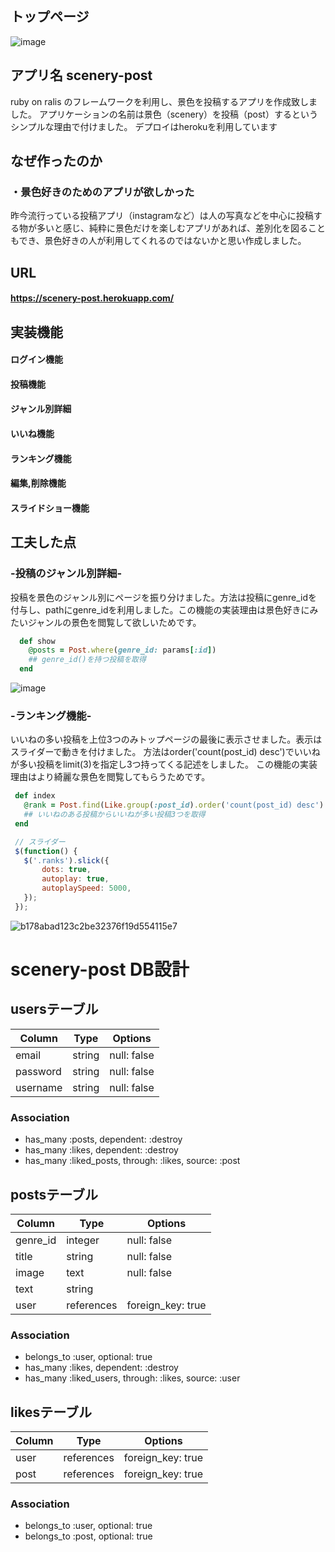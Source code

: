 ## トップページ

![image](https://user-images.githubusercontent.com/57378304/74911995-1b6c3c00-5401-11ea-8055-409f7b6eda4b.png)

## アプリ名 scenery-post
ruby on ralis のフレームワークを利用し、景色を投稿するアプリを作成致しました。
アプリケーションの名前は景色（scenery）を投稿（post）するというシンプルな理由で付けました。  デプロイはherokuを利用しています



## なぜ作ったのか
### ・景色好きのためのアプリが欲しかった
昨今流行っている投稿アプリ（instagramなど）は人の写真などを中心に投稿する物が多いと感じ、純粋に景色だけを楽しむアプリがあれば、差別化を図ることもでき、景色好きの人が利用してくれるのではないかと思い作成しました。  


## URL
#### https://scenery-post.herokuapp.com/


## 実装機能
#### ログイン機能
#### 投稿機能
#### ジャンル別詳細
#### いいね機能
#### ランキング機能
#### 編集,削除機能
#### スライドショー機能

## 工夫した点
### -投稿のジャンル別詳細-
投稿を景色のジャンル別にページを振り分けました。方法は投稿にgenre_idを付与し、pathにgenre_idを利用しました。この機能の実装理由は景色好きにみたいジャンルの景色を閲覧して欲しいためです。

```ruby:app/controllers/posts_controller.rb
  def show
    @posts = Post.where(genre_id: params[:id])
    ## genre_id()を持つ投稿を取得
  end
```

![image](https://user-images.githubusercontent.com/57378304/75004666-34332b00-54af-11ea-8b25-c60f23ecdccf.png)

 ### -ランキング機能-
 いいねの多い投稿を上位3つのみトップページの最後に表示させました。表示はスライダーで動きを付けました。
 方法はorder('count(post_id) desc')でいいねが多い投稿をlimit(3)を指定し3つ持ってくる記述をしました。
 この機能の実装理由はより綺麗な景色を閲覧してもらうためです。

 ```ruby:posts_controller.rb
  def index
    @rank = Post.find(Like.group(:post_id).order('count(post_id) desc').limit(3).pluck(:post_id))
    ## いいねのある投稿からいいねが多い投稿3つを取得
  end
 ```

 ```js:rank.js
  // スライダー
  $(function() {
    $('.ranks').slick({
        dots: true,
        autoplay: true,
        autoplaySpeed: 5000,
    });
  });
 ```

 
![b178abad123c2be32376f19d554115e7](https://user-images.githubusercontent.com/57378304/75137915-3a820b00-572c-11ea-9929-6ef3fcdf7e15.gif)















# scenery-post DB設計

## usersテーブル
|Column|Type|Options|
|------|----|-------|
|email|string|null: false|
|password|string|null: false|
|username|string|null: false|
### Association
- has_many :posts, dependent: :destroy
- has_many :likes, dependent: :destroy
- has_many :liked_posts, through: :likes, source: :post

## postsテーブル
|Column|Type|Options|
|------|----|-------|
|genre_id|integer|null: false|
|title|string|null: false|
|image|text|null: false|
|text|string|
|user|references|foreign_key: true|
### Association
- belongs_to :user, optional: true
- has_many :likes, dependent: :destroy
- has_many :liked_users, through: :likes, source: :user

## likesテーブル
|Column|Type|Options|
|------|----|-------|
|user|references|foreign_key: true|
|post|references|foreign_key: true|
### Association
- belongs_to :user, optional: true
- belongs_to :post, optional: true

